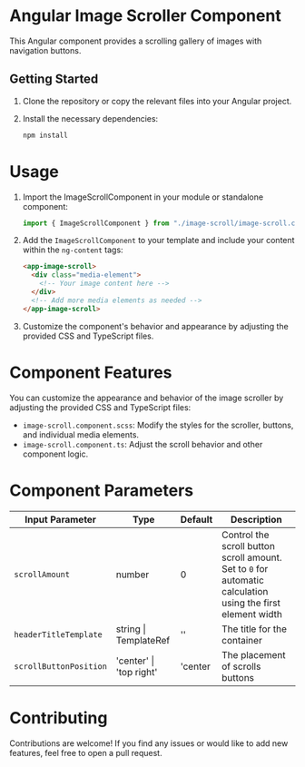 # Angular Image Scroller Component

This Angular component provides a scrolling gallery of images with navigation buttons.

## Getting Started

1. Clone the repository or copy the relevant files into your Angular project.
2. Install the necessary dependencies:

   ```bash
   npm install
   ```

# Usage

1. Import the ImageScrollComponent in your module or standalone component:

   ```typescript
   import { ImageScrollComponent } from "./image-scroll/image-scroll.component";
   ```

2. Add the `ImageScrollComponent` to your template and include your content within the `ng-content` tags:

   ```html
   <app-image-scroll>
     <div class="media-element">
       <!-- Your image content here -->
     </div>
     <!-- Add more media elements as needed -->
   </app-image-scroll>
   ```

3. Customize the component's behavior and appearance by adjusting the provided CSS and TypeScript files.

# Component Features

You can customize the appearance and behavior of the image scroller by adjusting the provided CSS and TypeScript files:

- `image-scroll.component.scss`: Modify the styles for the scroller, buttons, and individual media elements.
- `image-scroll.component.ts`: Adjust the scroll behavior and other component logic.

# Component Parameters

| Input Parameter        | Type                        | Default | Description                                                                                                 |
| ---------------------- | --------------------------- | ------- | ----------------------------------------------------------------------------------------------------------- |
| `scrollAmount`         | number                      | 0       | Control the scroll button scroll amount. Set to `0` for automatic calculation using the first element width |
| `headerTitleTemplate`  | string \| TemplateRef<void> | ''      | The title for the container                                                                                 |
| `scrollButtonPosition` | 'center' \| 'top right'     | 'center | The placement of scrolls buttons                                                                            |

# Contributing

Contributions are welcome! If you find any issues or would like to add new features, feel free to open a pull request.
